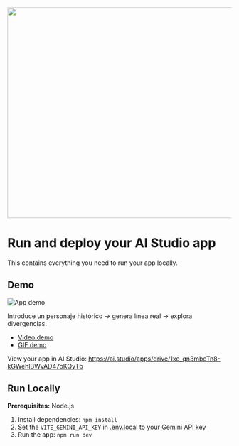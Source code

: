 <div align="center">
<img width="1200" height="475" alt="GHBanner" src="https://github.com/user-attachments/assets/0aa67016-6eaf-458a-adb2-6e31a0763ed6" />
</div>

# Run and deploy your AI Studio app

This contains everything you need to run your app locally.

## Demo

![App demo](https://placehold.co/600x400?text=App%20demo)

Introduce un personaje histórico → genera línea real → explora divergencias.

- [Video demo](https://example.com/demo.mp4)
- [GIF demo](https://example.com/demo.gif)

View your app in AI Studio: https://ai.studio/apps/drive/1xe_qn3mbeTn8-kGWehlBWvAD47oKQyTb

## Run Locally

**Prerequisites:**  Node.js


1. Install dependencies:
   `npm install`
2. Set the `VITE_GEMINI_API_KEY` in [.env.local](.env.local) to your Gemini API key
3. Run the app:
   `npm run dev`

